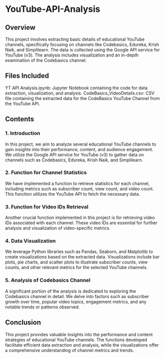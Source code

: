 # YouTube-API-Analysis

## Overview
This project involves extracting basic details of educational YouTube channels, specifically focusing on channels like Codebasics, Edureka, Krish Naik, and Simplilearn. The data is collected using the Google API service for YouTube (v3). The analysis includes visualization and an in-depth examination of the Codebasics channel.

## Files Included
YT API Analysis.ipynb: Jupyter Notebook containing the code for data extraction, visualization, and analysis. CodeBasics_VideoDetails.csv: CSV file containing the extracted data for the CodeBasics YouTube Channel from the YouTube API.

## Contents
### 1. Introduction
In this project, we aim to analyze several educational YouTube channels to gain insights into their performance, content, and audience engagement. We utilize the Google API service for YouTube (v3) to gather data on channels such as Codebasics, Edureka, Krish Naik, and Simplilearn.

### 2. Function for Channel Statistics
We have implemented a function to retrieve statistics for each channel, including metrics such as subscriber count, view count, and video count. This function utilizes the YouTube API to fetch the necessary data.

### 3. Function for Video IDs Retrieval
Another crucial function implemented in this project is for retrieving video IDs associated with each channel. These video IDs are essential for further analysis and visualization of video-specific metrics.

### 4. Data Visualization
We leverage Python libraries such as Pandas, Seaborn, and Matplotlib to create visualizations based on the extracted data. Visualizations include bar plots, pie charts, and scatter plots to illustrate subscriber counts, view counts, and other relevant metrics for the selected YouTube channels.

### 5. Analysis of Codebasics Channel
A significant portion of the analysis is dedicated to exploring the Codebasics channel in detail. We delve into factors such as subscriber growth over time, popular video topics, engagement metrics, and any notable trends or patterns observed.

## Conclusion
This project provides valuable insights into the performance and content strategies of educational YouTube channels. The functions developed facilitate efficient data extraction and analysis, while the visualizations offer a comprehensive understanding of channel metrics and trends.
